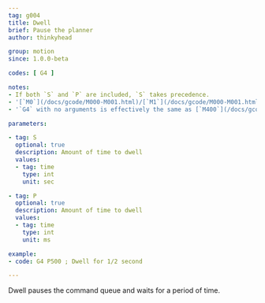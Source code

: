 ```yaml
---
tag: g004
title: Dwell
brief: Pause the planner
author: thinkyhead

group: motion
since: 1.0.0-beta

codes: [ G4 ]

notes:
- If both `S` and `P` are included, `S` takes precedence.
- '[`M0`](/docs/gcode/M000-M001.html)/[`M1`](/docs/gcode/M000-M001.html) provides an interruptible "dwell" (Marlin 1.1.0 and up).'
- '`G4` with no arguments is effectively the same as [`M400`](/docs/gcode/M400.html).'

parameters:

- tag: S
  optional: true
  description: Amount of time to dwell
  values:
  - tag: time
    type: int
    unit: sec

- tag: P
  optional: true
  description: Amount of time to dwell
  values:
  - tag: time
    type: int
    unit: ms

example:
- code: G4 P500 ; Dwell for 1/2 second

---
```


Dwell pauses the command queue and waits for a period of time.
